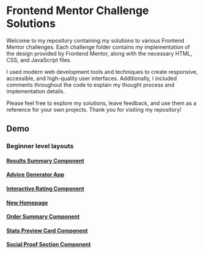 # Frontend Mentor Challenge Solutions

Welcome to my repository containing my solutions to various Frontend Mentor challenges. Each challenge folder contains my implementation of the design provided by Frontend Mentor, along with the necessary HTML, CSS, and JavaScript files.

I used modern web development tools and techniques to create responsive, accessible, and high-quality user interfaces. Additionally, I included comments throughout the code to explain my thought process and implementation details.

Please feel free to explore my solutions, leave feedback, and use them as a reference for your own projects. Thank you for visiting my repository!

## Demo

### Beginner level layouts

#### [Results Summary Component](https://result-summary-component.netlify.app/)

#### [Advice Generator App](https://advice-generator-quotes.netlify.app/)

#### [Interactive Rating Component](https://interactive-number-rate-component.netlify.app/)

#### [New Homepage](https://frontnews-homepage.netlify.app/)

#### [Order Summary Component](https://ord-sum-comp.netlify.app/)

#### [Stats Preview Card Component](https://stats-prev-comp.netlify.app/)

#### [Social Proof Section Component](https://soci-prof-comp.netlify.app/)
